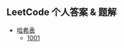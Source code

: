 ## LeetCode 个人答案 & 题解
- [哈希表](https://github.com/Anni-Gao/LeetCode-an/blob/master/src/main/java/Notions/Hash.md)
  - [1001](https://leetcode.cn/problems/two-sum/description/)
